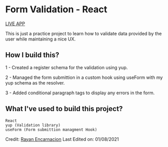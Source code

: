 # Form Validation  -  React

<a href="https://validation-rayan-react.netlify.app/" target="blank">LIVE APP</a> <br>

This is just a practice project to learn how to validate data provided by the user while maintaining a nice UX.

## How I build this?

1 - Created a register schema for the validation using yup.

2 - Managed the form submittion in a custom hook using useForm with my yup schema as the resolver.

3 - Added conditional paragraph tags to display any errors in the form.

## What I've used to build this project?

```
React
yup (Validation library)
useForm (Form submittion managment Hook)
```

Credit: [Rayan Encarnacion](https://github.com/RayanEncarnacion)
Last Edited on: 01/08/2021
